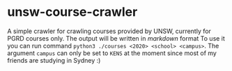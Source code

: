# unsw-course-crawler
A simple crawler for crawling courses provided by UNSW, currently for PGRD courses only.
The output will be written in *markdown* format
To use it you can run command `python3 ./courses <2020> <school> <campus>`. The argument `campus` can only be set to `KENS` at the moment since most of my friends are studying in Sydney :)